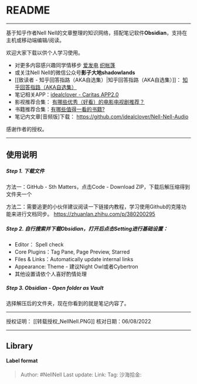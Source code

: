 # README

---

基于知乎作者Nell Nell的文章整理的知识网络，搭配笔记软件**Obsidian**，支持在主机或移动端编辑/阅读。

欢迎大家下载以供个人学习使用。

- 对更多内容感兴趣同学情移步 [爱发电](https://afdian.net/a/nell_nell) [织帐篷](https://www.zhihu.com/collection/313814574) 
- 或关注Nell Nell的微信公众号**影子大地shadowlands**
- [[致读者 - 知乎回答指路（AKA自选集）|知乎回答指路（AKA自选集）]]： [知乎回答指路（AKA自选集）](https://zhuanlan.zhihu.com/p/593309417)
- 笔记相关APP：[idealclover - Caritas APP2.0](https://zhuanlan.zhihu.com/p/556201282)
- 影视推荐合集： [有哪些优秀（好看）的电影电视剧推荐？](https://www.zhihu.com/question/343096396/answer/2625826293)
- 书籍推荐合集：[有哪些值得一看的书籍?](https://www.zhihu.com/question/350870144/answer/2625827304)
- 笔记内文章[音频版]下载： https://github.com/idealclover/Nell-Nell-Audio

感谢作者的授权。

---

## 使用说明

##### Step 1. 下载文件

方法一：GitHub - Sth Matters，点击Code - Download ZIP，下载后解压缩得到文件夹一个

方法二：需要追更的小伙伴建议阅读一下链接内教程，学习使用Github的克隆功能来进行文档同步。
https://zhuanlan.zhihu.com/p/380200295


##### Step 2. 自行搜索并下载Obsidian，打开后点击Setting进行基础设置：
 - Editor： Spell check
 - Core Plugins：Tag Pane, Page Preview, Starred
 - Files & Links：Automatically update internal links
 - Appearance: Theme - 建议Night Owl或者Cybertron
 - 其他设置请依个人喜好酌情处理

##### Step 3. Obsidian - Open folder as Vault 
选择解压后的文件夹，现在你看到的就是笔记内容了。

---

授权证明：
[[转载授权_NellNell.PNG]]
核对日期：06/08/2022


---

## Library

#### Label format

> Author: #NellNell
> Last update:
> Link:
> Tag:
> 沙海拾金:
